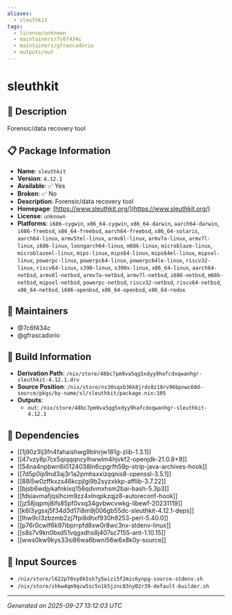 ```yaml
---
aliases:
  - sleuthkit
tags:
  - license/unknown
  - maintainers/7c6f434c
  - maintainers/gfrascadorio
  - outputs/out
---
```


# sleuthkit

## 📝 Description

Forensic/data recovery tool

## 📋 Package Information

- **Name**: `sleuthkit`
- **Version**: `4.12.1`
- **Available**: ✅ Yes
- **Broken**: ✅ No
- **Description**: Forensic/data recovery tool
- **Homepage**: [https://www.sleuthkit.org/](https://www.sleuthkit.org/)
- **License**: `unknown`
- **Platforms**: `i686-cygwin`, `x86_64-cygwin`, `x86_64-darwin`, `aarch64-darwin`, `i686-freebsd`, `x86_64-freebsd`, `aarch64-freebsd`, `x86_64-solaris`, `aarch64-linux`, `armv5tel-linux`, `armv6l-linux`, `armv7a-linux`, `armv7l-linux`, `i686-linux`, `loongarch64-linux`, `m68k-linux`, `microblaze-linux`, `microblazeel-linux`, `mips-linux`, `mips64-linux`, `mips64el-linux`, `mipsel-linux`, `powerpc-linux`, `powerpc64-linux`, `powerpc64le-linux`, `riscv32-linux`, `riscv64-linux`, `s390-linux`, `s390x-linux`, `x86_64-linux`, `aarch64-netbsd`, `armv6l-netbsd`, `armv7a-netbsd`, `armv7l-netbsd`, `i686-netbsd`, `m68k-netbsd`, `mipsel-netbsd`, `powerpc-netbsd`, `riscv32-netbsd`, `riscv64-netbsd`, `x86_64-netbsd`, `i686-openbsd`, `x86_64-openbsd`, `x86_64-redox`
## 👥 Maintainers

- @7c6f434c
- @gfrascadorio


## 🔧 Build Information

- **Derivation Path**: `/nix/store/48bc7pm9va5qg5xdyy9hafcdxqwanhgr-sleuthkit-4.12.1.drv`
- **Source Position**: `/nix/store/ns30sqxb36k8jrds8z18rv96bpnwc60d-source/pkgs/by-name/sl/sleuthkit/package.nix:105`
- **Outputs**:
  - `out`:  `/nix/store/48bc7pm9va5qg5xdyy9hafcdxqwanhgr-sleuthkit-4.12.1`

## 🔗 Dependencies

- [[1j90z3lj3fn4fahaishwg9blnrjw181g-zlib-1.3.1]]
- [[47vzy8p7cx5qiqqqncylhwwlm4hjvkf2-openjdk-21.0.8+9]]
- [[54na4npbwri6i0124038ln6cpgrfh59p-strip-java-archives-hook]]
- [[7d5p0ip9nd3aj3r1a2pmhsxxizqqnis8-openssl-3.5.1]]
- [[88i5w0zffkxzs46kcpjlgi9b2syzxkkp-afflib-3.7.22]]
- [[bjsb6wdjykafnkixq156qdvmxhsm2bai-bash-5.3p3]]
- [[fdsiavmafjqslhcim9zz4xlnqpkzqjz8-autoreconf-hook]]
- [[jz58jqpmj8ifs85pf0vxq34gvbwcvwkg-libewf-20231119]]
- [[k6l3ygsxj5f34d3d17i8m9j006gb55dc-sleuthkit-4.12.1-deps]]
- [[lhw9cl3zbzmb2zj7fpi8dhxf930h9253-perl-5.40.0]]
- [[p76r0cwlf6k97ibprrpfd8xw0r8wc3nx-stdenv-linux]]
- [[s8s7v9kn0bxd51vqgxdhs8j407sc7155-ant-1.10.15]]
- [[wws0kw9kys33si86wa6bwni56w6x8k0y-source]]

## 📁 Input Sources

- `/nix/store/l622p70vy8k5sh7y5wizi5f2mic6ynpg-source-stdenv.sh`
- `/nix/store/shkw4qm9qcw5sc5n1k5jznc83ny02r39-default-builder.sh`

---
*Generated on 2025-09-27 13:12:03 UTC*
